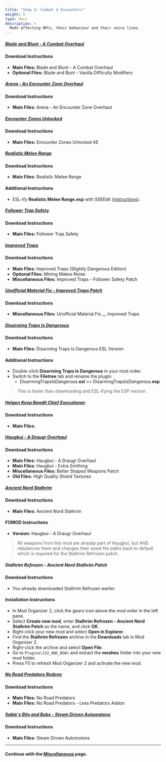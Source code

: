 ```yaml
---
title: "Step 5: Combat & Encounters"
weight: 5
type: docs
description: >
  Mods affecting NPCs, their behaviour and their voice lines.
---
```


##### [Blade and Blunt - A Combat Overhaul](https://www.nexusmods.com/skyrimspecialedition/mods/34549?tab=files)

#### Download Instructions

- **Main Files:** Blade and Blunt - A Combat Overhaul
- **Optional Files:** Blade and Bunt - Vanilla Difficulty Modifiers

##### [Arena - An Encounter Zone Overhaul](https://www.nexusmods.com/skyrimspecialedition/mods/33487?tab=files)

#### Download Instructions

- **Main Files:** Arena - An Encounter Zone Overhaul

##### [Encounter Zones Unlocked](https://www.nexusmods.com/skyrimspecialedition/mods/19608?tab=files)

#### Download Instructions

- **Main Files:** Encounter Zones Unlocked AE

##### [Realistic Melee Range](https://www.nexusmods.com/skyrimspecialedition/mods/3378?tab=files)

#### Download Instructions

- **Main Files:** Realistic Melee Range

#### Additional Instructions

- ESL-ify **Realistic Melee Range.esp** with SSEEdit ([instructions](/tpf/guide-resources/basic-instructions/#esl-ifying-plugins)).

##### [Follower Trap Safety](https://www.nexusmods.com/skyrimspecialedition/mods/2755?tab=files)

#### Download Instructions

- **Main Files:** Follower Trap Safety

##### [Improved Traps](https://www.nexusmods.com/skyrimspecialedition/mods/17592?tab=files)

#### Download Instructions

- **Main Files:** Improved Traps (Slightly Dangerous Edition)
- **Optional Files:** Mining Makes Noise
- **Miscellaneous Files:** Improved Traps - Follower Safety Patch

##### [Unofficial Material Fix - Improved Traps Patch](https://www.nexusmods.com/skyrimspecialedition/mods/19518?tab=files)

#### Download Instructions

- **Miscellaneous Files:** Unofficial Material Fix __ Improved Traps

##### [Disarming Traps Is Dangerous](https://www.nexusmods.com/skyrimspecialedition/mods/21691?tab=files)

#### Download Instructions

* **Main Files:** Disarming Traps Is Dangerous ESL Version

#### Additional Instructions

* Double-click **Disarming Traps Is Dangerous** in your mod order.
* Switch to the **Filetree** tab and rename the plugin:
  * DisarmingTrapsIsDangerous.**esl** >> DisarmingTrapsIsDangerous.**esp** 

> This is faster than downloading and ESL-ifying the ESP version.

##### [Helgen Keep Bandit Chief Executioner](https://www.nexusmods.com/skyrimspecialedition/mods/26816?tab=files)

#### Download Instructions

- **Main Files:**

##### [Haugbui - A Draugr Overhaul](https://www.nexusmods.com/skyrimspecialedition/mods/26188?tab=files)

#### Download Instructions

- **Main Files:** Haugbui - A Draugr Overhaul
- **Main Files:** Haugbui - Extra Smithing
- **Miscellaneous Files:** Better Shaped Weapons Patch
- **Old Files:** High Quality Shield Textures

##### [Ancient Nord Stalhrim](https://www.nexusmods.com/skyrimspecialedition/mods/48756?tab=files)

#### Download Instructions

- **Main Files:** Ancient Nord Stalhrim

#### FOMOD Instructions

- **Version:** Haugbui - A Draugr Overhaul

> All weapons from this mod are already part of Haugbui, but ANS rebalances them and changes their asset file paths back to default which is required for the Stalhrim Refrozen patch.

##### Stalhrim Refrozen - Ancient Nord Stalhrim Patch

#### Download Instructions

- You already downloaded Stalhrim Refrozen earlier.

#### Installation Instructions

- In Mod Organizer 2, click the gears icon above the mod order in the left pane.
- Select **Create new mod**, enter **Stalhrim Refrozen - Ancient Nord Stalhrim Patch** as the name, and click **OK**.
- Right-click your new mod and select **Open in Explorer**.
- Find the **Stalhrim Refrozen** archive in the **Downloads** tab in Mod Organizer 2.
- Right-click the archive and select **Open File**.
- Go to `Plugins\132_ANS_BSW\` and extract the **meshes** folder into your new mod folder.
- Press F5 to refresh Mod Organizer 2 and activate the new mod.

##### [No Road Predators Redone](https://www.nexusmods.com/skyrimspecialedition/mods/24366?tab=files)

#### Download Instructions

- **Main Files:** No Road Predators
- **Main Files:** No Road Predators - Less Predators Addon

##### [Sable's Bits and Bobs - Steam Driven Automatons](https://www.nexusmods.com/skyrimspecialedition/mods/40225?tab=files)

#### Download Instructions

- **Main Files:** Steam Driven Automotons

---

#### Continue with the [Miscellaneous](/tpf/mod-installation-4/step-6/) page.